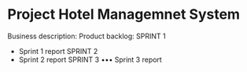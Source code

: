 # Project Hotel Managemnet System
Business description:
Product backlog:
SPRINT 1
* Sprint 1 report 
SPRINT 2
* Sprint 2 report 
SPRINT 3
••• Sprint 3 report 
